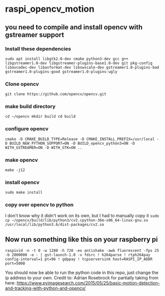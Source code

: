 # raspi_opencv_motion
## you need to compile and install opencv with gstreamer support
### Install these dependencies
`sudo apt install libgtk2.0-dev cmake python3-dev gcc g++ libgstreamer1.0-dev libgstreamer-plugins-base1.0-dev git pkg-config libavcodec-dev libavformat-dev libswscale-dev gstreamer1.0-plugins-bad gstreamer1.0-plugins-good gstreamer1.0-plugins-ugly`
### Clone opencv
`git clone https://github.com/opencv/opencv.git`
### make build directory
`cd ~/opencv
mkdir build
cd build`
### configure opencv
`cmake -D CMAKE_BUILD_TYPE=Release -D CMAKE_INSTALL_PREFIX=/usr/local -D BUILD_NEW_PYTHON_SUPPORT=ON -D BUILD_opencv_python3=ON -D WITH_GSTREAMER=ON -D WITH_GTK=ON ..`
### make opencv
`make -j12`
### install opencv
`sudo make install`
### copy over opencv to python
I don't know why it didn't work on its own, but I had to manually copy it
`sudo cp ~/opencv/build/lib/python3/cv2.cpython-36m-x86_64-linux-gnu.so /usr/local/lib/python3.6/dist-packages/cv2.so`

## Now run something like this on your raspberry pi
`raspivid -n -t 0 -w 1280 -h 720 -ex antishake -awb fluorescent -fps 25 -b 2000000 -o - | gst-launch-1.0 -v fdsrc ! h264parse ! rtph264pay config-interval=1 pt=96 ! gdppay ! tcpserversink host=RASPI_IP_ADDR port=5000`

You should now be able to run the python code in this repo, just change the ip address to your own.
Credit to: Adrian Rosebrock for partially taking from here: https://www.pyimagesearch.com/2015/05/25/basic-motion-detection-and-tracking-with-python-and-opencv/
